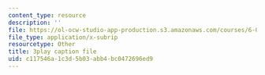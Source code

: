 ```yaml
---
content_type: resource
description: ''
file: https://ol-ocw-studio-app-production.s3.amazonaws.com/courses/6-042j-mathematics-for-computer-science-spring-2015/c117546a1c3d5b03abb4bc0472696ed9_cUYTlKA8jaw.vtt
file_type: application/x-subrip
resourcetype: Other
title: 3play caption file
uid: c117546a-1c3d-5b03-abb4-bc0472696ed9
---
```

